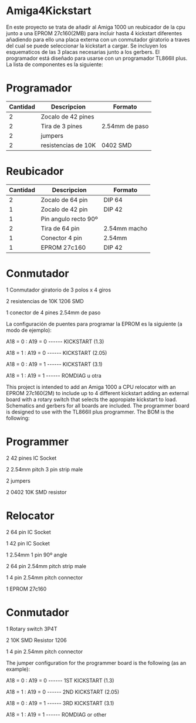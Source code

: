# Amiga4Kickstart

En este proyecto se trata de añadir al Amiga 1000 un reubicador de la cpu junto a una EPROM 27c160(2MB) para incluir hasta
4 kickstart diferentes añadiendo para ello una placa externa con un conmutador giratorio a traves del cual se puede seleccionar
la kickstart a cargar.
Se incluyen los esquematicos de las 3 placas necesarias junto a los gerbers.
El programador está diseñado para usarse con un programador TL866II plus.
La lista de componentes es la siguiente:


# Programador

| Cantidad      | Descripcion             | Formato                        |
| ------------- | ----------------------- | ------------------------------ |   
|      2        |  Zocalo de 42 pines     |                                |
|      2        |  Tira de 3 pines        |  2.54mm de paso                |
|      2        |  jumpers                |                                |
|      2        |  resistencias de 10K    |  0402 SMD                      |


# Reubicador

| Cantidad      | Descripcion             | Formato                        |
| ------------- | ----------------------- | ------------------------------ |   
|      2        |  Zocalo de 64 pin       |  DIP 64                        |
|      1        |  Zocalo de 42 pin       |  DIP 42                        |
|      1        |  Pin angulo recto 90º   |                                |
|      2        |  Tira de 64 pin         |  2.54mm macho                  |
|      1        |  Conector 4 pin         |  2.54mm                        |
|      1        |  EPROM 27c160           |  DIP 42                        |


# Conmutador

1 Conmutador giratorio de 3 polos x 4 giros

2 resistencias de 10K 1206 SMD

1 conector de 4 pines 2.54mm de paso


La configuración de puentes para programar la EPROM es la siguiente (a modo de ejemplo):

A18 = 0 : A19 = 0 ------ KICKSTART (1.3)

A18 = 1 : A19 = 0 ------ KICKSTART (2.05)

A18 = 0 : A19 = 1 ------ KICKSTART (3.1)

A18 = 1 : A19 = 1 ------ ROMDIAG u otra





This project is intended to add an Amiga 1000 a CPU relocator with an EPROM 27c160(2M) to include up to 4 different kickstart
adding an external board with a rotary switch that selects the appropiate kickstart to load.
Schematics and gerbers for all boards are included.
The programmer board is designed to use with the TL866II plus programmer.
The BOM is the following:

# Programmer

2 42 pines IC Socket

2 2.54mm pitch 3 pin strip male

2 jumpers

2 0402 10K SMD resistor


# Relocator

2 64 pin IC Socket

1 42 pin IC Socket

1 2.54mm 1 pin 90º angle

2 64 pin 2.54mm pitch strip male

1 4 pin 2.54mm pitch connector

1 EPROM 27c160


# Conmutador

1 Rotary switch 3P4T

2 10K SMD Resistor 1206

1 4 pin 2.54mm pitch connector


The jumper configuration for the programmer board is the following (as an example):

A18 = 0 : A19 = 0 ------ 1ST KICKSTART (1.3)

A18 = 1 : A19 = 0 ------ 2ND KICKSTART (2.05)

A18 = 0 : A19 = 1 ------ 3RD KICKSTART (3.1)

A18 = 1 : A19 = 1 ------ ROMDIAG or other


